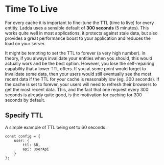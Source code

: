 # Time To Live

For every cache it is important to fine-tune the TTL (time to live) for every entitiy. Ladda uses a sensible default of **300 seconds** (5 minutes). This works quite well in most applications, it protects against stale data, but also provides a great performance boost to your application and reduces the load on your server.

It might be tempting to set the TTL to forever (a very high number). In theory, if you always invalidate your entities when you should, this would actually work and be the best option. However, you lose the self-repairing capability that a lower TTL offers. If you at some point would forget to invalidate some data, then your users would still eventually see the most recent data if the TTL for your cache is reasonably low (eg. 300 seconds). If the cache is set to forever, your users will need to refresh their browsers to get the most recent data. This, and the fact that one request every 300 seconds is already quite good, is the motivation for caching for 300 seconds by default.

## Specify TTL

A simple example of TTL being set to 60 seconds:

```
const config = {
    user: {
        ttl: 60,
        api: userApi
    }
};
```
